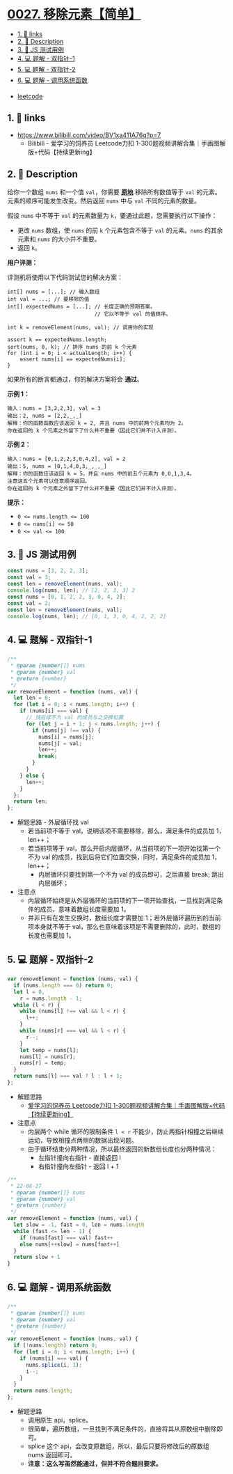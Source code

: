 # [0027. 移除元素【简单】](https://github.com/Tdahuyou/leetcode/tree/main/0027.%20%E7%A7%BB%E9%99%A4%E5%85%83%E7%B4%A0%E3%80%90%E7%AE%80%E5%8D%95%E3%80%91)

<!-- region:toc -->
- [1. 🔗 links](#1--links)
- [2. 📝 Description](#2--description)
- [3. 📒 JS 测试用例](#3--js-测试用例)
- [4. 💻 题解 - 双指针-1](#4--题解---双指针-1)
- [5. 💻 题解 - 双指针-2](#5--题解---双指针-2)
- [6. 💻 题解 - 调用系统函数](#6--题解---调用系统函数)
<!-- endregion:toc -->



- [leetcode](https://leetcode.cn/problems/remove-element/)

## 1. 🔗 links

- https://www.bilibili.com/video/BV1xa411A76q?p=7
  - Bilibili - 爱学习的饲养员 Leetcode力扣 1-300题视频讲解合集｜手画图解版+代码【持续更新ing】

## 2. 📝 Description

给你一个数组 `nums` 和一个值 `val`，你需要 **[原地](https://baike.baidu.com/item/%E5%8E%9F%E5%9C%B0%E7%AE%97%E6%B3%95)** 移除所有数值等于 `val` 的元素。元素的顺序可能发生改变。然后返回 `nums` 中与 `val` 不同的元素的数量。

假设 `nums` 中不等于 `val` 的元素数量为 `k`，要通过此题，您需要执行以下操作：

- 更改 `nums` 数组，使 `nums` 的前 `k` 个元素包含不等于 `val` 的元素。`nums` 的其余元素和 `nums` 的大小并不重要。
- 返回 `k`。

**用户评测：**

评测机将使用以下代码测试您的解决方案：
```
int[] nums = [...]; // 输入数组
int val = ...; // 要移除的值
int[] expectedNums = [...]; // 长度正确的预期答案。
                            // 它以不等于 val 的值排序。

int k = removeElement(nums, val); // 调用你的实现

assert k == expectedNums.length;
sort(nums, 0, k); // 排序 nums 的前 k 个元素
for (int i = 0; i < actualLength; i++) {
    assert nums[i] == expectedNums[i];
}
```
如果所有的断言都通过，你的解决方案将会 **通过**。

**示例 1：**
```
输入：nums = [3,2,2,3], val = 3
输出：2, nums = [2,2,_,_]
解释：你的函数函数应该返回 k = 2, 并且 nums 中的前两个元素均为 2。
你在返回的 k 个元素之外留下了什么并不重要（因此它们并不计入评测）。
```
**示例 2：**
```
输入：nums = [0,1,2,2,3,0,4,2], val = 2
输出：5, nums = [0,1,4,0,3,_,_,_]
解释：你的函数应该返回 k = 5，并且 nums 中的前五个元素为 0,0,1,3,4。
注意这五个元素可以任意顺序返回。
你在返回的 k 个元素之外留下了什么并不重要（因此它们并不计入评测）。
```
**提示：**

- `0 <= nums.length <= 100`
- `0 <= nums[i] <= 50`
- `0 <= val <= 100`

## 3. 📒 JS 测试用例

```javascript
const nums = [3, 2, 2, 3];
const val = 3;
const len = removeElement(nums, val);
console.log(nums, len); // [2, 2, 3, 3] 2
const nums = [0, 1, 2, 2, 3, 0, 4, 2];
const val = 2;
const len = removeElement(nums, val);
console.log(nums, len); // [0, 1, 3, 0, 4, 2, 2, 2]
```

## 4. 💻 题解 - 双指针-1

```javascript
/**
 * @param {number[]} nums
 * @param {number} val
 * @return {number}
 */
var removeElement = function (nums, val) {
  let len = 0;
  for (let i = 0; i < nums.length; i++) {
    if (nums[i] === val) {
      // 找后续不为 val 的成员与之交换位置
      for (let j = i + 1; j < nums.length; j++) {
        if (nums[j] !== val) {
          nums[i] = nums[j];
          nums[j] = val;
          len++;
          break;
        }
      }
    } else {
      len++;
    }
  };
  return len;
};
```

- 解题思路 - 外层循环找 val
  - 若当前项不等于 val，说明该项不需要移除，那么，满足条件的成员加 1，len++；
  - 若当前项等于 val，那么开启内层循环，从当前项的下一项开始找第一个不为 val 的成员，找到后将它们位置交换，同时，满足条件的成员加 1，len++；
    - 内层循环只要找到第一个不为 val 的成员即可，之后直接 break; 跳出内层循环；
- 注意点
  - 内层循环始终是从外层循环的当前项的下一项开始查找，一旦找到满足条件的成员，意味着数组长度需要加 1。
  - 并非只有在发生交换时，数组长度才需要加 1；若外层循环遍历到的当前项本身就不等于 val，那么也意味着该项是不需要删除的，此时，数组的长度也需要加 1。

## 5. 💻 题解 - 双指针-2

```javascript
var removeElement = function (nums, val) {
  if (nums.length === 0) return 0;
  let l = 0,
    r = nums.length - 1;
  while (l < r) {
    while (nums[l] !== val && l < r) {
      l++;
    }
    while (nums[r] === val && l < r) {
      r--;
    }
    let temp = nums[l];
    nums[l] = nums[r];
    nums[r] = temp;
  }
  return nums[l] === val ? l : l + 1;
};
```

- 解题思路
  - [爱学习的饲养员 Leetcode力扣 1-300题视频讲解合集｜手画图解版+代码【持续更新ing】](https://www.bilibili.com/video/BV1xa411A76q?p=7)
- 注意点
  - 内层两个 while 循环的限制条件 `l < r` 不能少，防止两指针相撞之后继续运动，导致相撞点两侧的数据出现问题。
  - 由于循环结束分两种情况，所以最终返回的新数组长度也分两种情况：
    - 左指针撞向右指针 - 直接返回 l
    - 右指针撞向左指针 - 返回 l + 1

```js
/**
 * 22-08-27
 * @param {number[]} nums
 * @param {number} val
 * @return {number}
 */
var removeElement = function (nums, val) {
  let slow = -1, fast = 0, len = nums.length
  while (fast <= len - 1) {
    if (nums[fast] === val) fast++
    else nums[++slow] = nums[fast++]
  }
  return slow + 1
}
```

## 6. 💻 题解 - 调用系统函数

```javascript
/**
 * @param {number[]} nums
 * @param {number} val
 * @return {number}
 */
var removeElement = function (nums, val) {
  if (!nums.length) return 0;
  for (let i = 0; i < nums.length; i++) {
    if (nums[i] === val) {
      nums.splice(i, 1);
      i--;
    }
  }
  return nums.length;
};
```

- 解题思路
  - 调用原生 api，splice。
  - 很简单，遍历数组，一旦找到不满足条件的，直接将其从原数组中删除即可。
  - splice 这个 api，会改变原数组，所以，最后只要将修改后的原数组 nums 返回即可。
  - **注意：这么写虽然能通过，但并不符合题目要求。**

